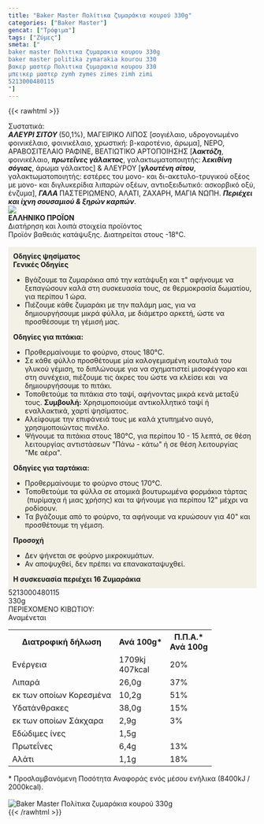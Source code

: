 ```yaml
---
title: "Baker Master Πολίτικα ζυμαράκια κουρού 330g"
categories: ["Baker Master"]
gencat: ["Τρόφιμα"]
tags: ["Ζύμες"]
smeta: ["
baker master Πολιτικα ζυμαρακια κουρου 330g
baker master politika zymarakia kourou 330
βακερ μαστερ Πολιτικα ζυμαρακια κουρου 330
μπεικερ μαστερ zymh zymes zimes zimh zimi
5213000480115
"]
---
```

{{< rawhtml >}}

<div class="sload16"><div class="product"><div id="sistatika">Συστατικά:</div><div class="alltext"><strong><em>ΑΛΕΥΡΙ ΣΙΤΟΥ </em></strong>(50,1%), ΜΑΓΕΙΡΙΚΟ ΛΙΠΟΣ [σογιέλαιο, υδρογονωμένο φοινικέλαιο, φοινικέλαιο, χρωστική: β-καροτένιο, άρωμα], ΝΕΡΟ, ΑΡΑΒΟΣΙΤΕΛΑΙΟ ΡΑΦΙΝΕ, ΒΕΛΤΙΩΤΙΚΟ ΑΡΤΟΠΟΙΗΣΗΣ [<strong><em>λακτόζη</em></strong>, φοινικέλαιο, <strong><em>πρωτεΐνες γάλακτος</em></strong>, γαλακτωματοποιητής: <strong><em>λεκιθίνη σόγιας</em></strong>, άρωμα γάλακτος] &amp; ΑΛΕΥΡΟΥ [<strong><em>γλουτένη σίτου</em></strong>, γαλακτωματοποιητής: εστέρες του μονο- και δι-ακετυλο-τρυγικού οξέος με μονο- και διγλυκερίδια λιπαρών οξέων, αντιοξειδωτικό: ασκορβικό οξύ, ένζυμα], <strong><em>ΓΑΛΑ </em></strong>ΠΑΣΤΕΡΙΩΜΕΝΟ, ΑΛΑΤΙ, ΖΑΧΑΡΗ, ΜΑΓΙΑ ΝΩΠΗ. <strong><em>Περιέχει και ίχνη σουσαμιού &amp; ξηρών καρπών</em></strong>.</div><div id="flag"><div id="flagimage" style="margin:0"><img src="/media/icons/gr.svg"></div><span id="flagtext"><b>ΕΛΛΗΝΙΚΟ ΠΡΟΪΟΝ</b></span></div><div id="loipa">Διατήρηση και λοιπά στοιχεία προϊόντος</div><div class="alltext">Προϊόν βαθειάς κατάψυξης. Διατηρείται στους -18°C.<br><br><div style="background:#f3f1e6;padding:10px;margin:0px"><strong>Οδηγίες ψησίματος</strong><br><strong>Γενικές Οδηγίες</strong><br><ul><li>Βγάζουμε τα ζυμαράκια από την κατάψυξη και τ" αφήνουμε να ξεπαγώσουν καλά στη συσκευασία τους, σε θερμοκρασία δωματίου, για περίπου 1 ώρα.</li><li>Πιέζουμε κάθε ζυμαράκι με την παλάμη μας, για να δημιουργήσουμε μικρά φύλλα, με διάμετρο αρκετή, ώστε να προσθέσουμε τη γέμισή μας.</li></ul><strong>Οδηγίες για πιτάκια:</strong><br><ul><li>Προθερμαίνουμε το φούρνο, στους 180°C.</li><li>Σε κάθε φύλλο προσθέτουμε μία καλογεμισμένη κουταλιά του γλυκού γέμιση, το διπλώνουμε για να σχηματιστεί μισοφέγγαρο και στη συνέχεια, πιέζουμε τις άκρες του ώστε να κλείσει και &nbsp;να δημιουργήσουμε το πιτάκι.</li><li>Τοποθετούμε τα πιτάκια στο ταψί, αφήνοντας μικρά κενά μεταξύ τους. <b>Συμβουλή:</b> Χρησιμοποιούμε αντικολλητικό ταψί ή εναλλακτικά, χαρτί ψησίματος.</li><li>Αλείφουμε την επιφάνειά τους με καλά χτυπημένο αυγό, χρησιμοποιώντας πινέλο.</li><li>Ψήνουμε τα πιτάκια στους 180°C, για περίπου 10 - 15 λεπτά, σε θέση λειτουργίας αντιστάσεων "Πάνω - κάτω" ή σε θέση λειτουργίας "Με αέρα".</li></ul><strong>Οδηγίες για ταρτάκια:</strong><br><ul><li>Προθερμαίνουμε το φούρνο στους 170°C.</li><li>Τοποθετούμε τα φύλλα σε ατομικά βουτυρωμένα φορμάκια τάρτας &nbsp;(πυρίμαχα ή μιας χρήσης) και τα ψήνουμε για περίπου 12" μέχρι να ροδίσουν.</li><li>Τα βγάζουμε από το φούρνο, τα αφήνουμε να κρυώσουν για 40" και προσθέτουμε τη γέμιση.</li></ul><strong>Προσοχή</strong><br><ul><li>Δεν ψήνεται σε φούρνο μικροκυμάτων.</li><li>Αν αποψυχθεί, δεν πρέπει να επανακαταψυχθεί.</li></ul><b>Η συσκευασία περιέχει 16 Ζυμαράκια</b></div></div><div id="barcode"><div id="barimage1"></div><span id="bartext">5213000480115</span></div><div id="varos"><div id="varosimage1"></div><span id="varostext">330g</span></div><div id="kivotio">ΠΕΡΙΕΧΟΜΕΝΟ ΚΙΒΩΤΙΟΥ:<br>Αναμένεται</div><table id="diatable"><tbody><tr><th>Διατροφική δήλωση</th><th>Ανά 100g*</th><th>Π.Π.Α.*<br>Ανά 100g</th></tr><tr><td class="texr2">Ενέργεια</td><td class="texr">1709kj<br>407kcal</td><td class="texr">20%</td></tr><tr><td class="texr2">Λιπαρά</td><td class="texr">26,0g</td><td class="texr">37%</td></tr><tr><td class="gray">εκ των οποίων Κορεσµένα</td><td class="gray2">10,2g</td><td class="gray2">51%</td></tr><tr><td class="texr2">Yδατάνθρακες</td><td class="texr">38,0g</td><td class="texr">15%</td></tr><tr><td class="gray">εκ των οποίων Σάκχαρα</td><td class="gray2">2,9g</td><td class="gray2">3%</td></tr><tr><td class="texr2">Εδώδιμες ίνες</td><td class="texr">1,5g</td><td class="texr"></td></tr><tr><td class="texr2">Πρωτεΐνες</td><td class="texr">6,4g</td><td class="texr">13%</td></tr><tr><td class="texr2">Αλάτι</td><td class="texr">1,1g</td><td class="texr">18%</td></tr></tbody></table><div class="alltext">* Προσλαμβανόμενη Ποσότητα Αναφοράς ενός μέσου ενήλικα (8400kJ / 2000kcal).</div><br><div class="pimg"><img alt="Baker Master Πολίτικα ζυμαράκια κουρού 330g" title="Baker Master Πολίτικα ζυμαράκια κουρού 330g" src="/media/images/baker-master-politika-zymarakia-kourou-330g.jpg"></div></div></div>
{{< /rawhtml >}}



